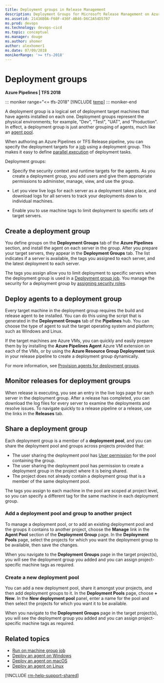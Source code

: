 ```yaml
---
title: Deployment groups in Release Management
description: Deployment Groups for Microsoft Release Management on Azure Pipelines and Team Foundation Server (TFS)
ms.assetid: 21416B0A-F60F-436F-AB46-D6C2A54D5707
ms.prod: devops
ms.technology: devops-cicd
ms.topic: conceptual
ms.manager: douge
ms.author: ahomer
author: alexhomer1
ms.date: 07/09/2018
monikerRange: '>= tfs-2018'
---
```


# Deployment groups

**Azure Pipelines | TFS 2018**

::: moniker range="<= tfs-2018"
[!INCLUDE [temp](../../_shared/concept-rename-note.md)]
::: moniker-end

A deployment group is a logical set of deployment target machines 
that have agents installed on each one. Deployment groups represent the physical environments;
for example, "Dev", "Test", "UAT", and "Production". In effect, a
deployment group is just another grouping of agents, much like an
[agent pool](../../agents/pools-queues.md).

When authoring an Azure Pipelines or TFS Release pipeline, you
can specify the deployment targets for a [job](../../process/phases.md)
using a deployment group. This makes it easy to define
[parallel execution](../../process/phases.md#parallelexec)
of deployment tasks.

Deployment groups:

* Specify the security context and runtime
  targets for the agents. As you create a deployment group, you
  add users and give them appropriate permissions to administer,
  manage, view, and use the group.

* Let you view live logs for each server as a
  deployment takes place, and download logs for all servers to
  track your deployments down to individual machines.

* Enable you to use machine tags to limit deployment to specific
  sets of target servers.

## Create a deployment group

You define groups on the **Deployment Groups** tab of the **Azure Pipelines**
section, and install the agent on each server in the group. After you prepare your
target servers, they appear in the **Deployment Groups** tab. The list indicates if a
server is available, the tags you assigned to each server, and the latest
deployment to each server.

The tags you assign allow you to limit deployment to specific servers when 
the deployment group is used in a [Deployment group job](../../process/deployment-group-phases.md).
You manage the security for a deployment group by
[assigning security roles](../../agents/pools-queues.md#security).

## Deploy agents to a deployment group

Every target machine in the deployment group requires the build and release agent
to be installed. You can do this using the script that is generated in the
**Deployment Groups** tab of the **Pipelines** hub. You can choose the
type of agent to suit the target operating system and platform; such as Windows
and Linux.

If the target machines are Azure VMs, you can quickly and easily prepare them by
by installing the **Azure Pipelines Agent** Azure VM extension on each of the VMs,
or by using the **Azure Resource Group Deployment** task in your release pipeline
to create a deployment group dynamically.

For more information, see [Provision agents for deployment groups](howto-provision-deployment-group-agents.md).
 
## Monitor releases for deployment groups

When release is executing, you see an entry in the live logs page
for each server in the deployment group. After a release has completed,
you can download the log files for every server to examine the deployments
and resolve issues. To navigate quickly to a release pipeline or a release,
use the links in the **Releases** tab.

## Share a deployment group

Each deployment group is a member of a **deployment pool**, and you can share
the deployment pool and groups across projects provided that:

* The user sharing the deployment pool has [User permission](../../agents/pools-queues.md#security) for the pool containing the group.
* The user sharing the deployment pool has permission to create a deployment group in the project where it is being shared.
* The project does not already contain a deployment group that is a member of the same deployment pool.

The tags you assign to each machine in the pool are scoped at project level,
so you can specify a different tag for the same machine in each deployment group.

### Add a deployment pool and group to another project 

To manage a deployment pool, or to add an existing deployment pool and the groups it contains to another project,
choose the **Manage** link in the **Agent Pool** section of the **Deployment Group** page.
In the **Deployment Pools** page, select the projects for which you
want the deployment group to be available, then save the changes.

When you navigate to the **Deployment Groups** page in the target project(s), you
will see the deployment group you added and you can assign project-specific machine tags as required.

### Create a new deployment pool

You can add a new deployment pool, share it amongst your projects, and then add deployment groups to it.
In the **Deployment Pools** page, choose **+ New**. In the **New deployment pool** panel,
enter a name for the pool and then select the projects for which you want it to be available.

When you navigate to the **Deployment Groups** page in the target project(s), you
will see the deployment group you added and you can assign project-specific machine tags as required.

## Related topics

* [Run on machine group job](../../process/deployment-group-phases.md)
* [Deploy an agent on Windows](../../agents/v2-windows.md)
* [Deploy an agent on macOS](../../agents/v2-osx.md)
* [Deploy an agent on Linux](../../agents/v2-linux.md)

[!INCLUDE [rm-help-support-shared](../../_shared/rm-help-support-shared.md)]

